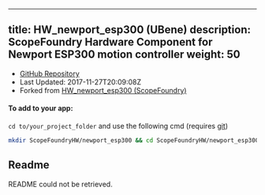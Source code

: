 
---
title: HW_newport_esp300 (UBene)
description: ScopeFoundry Hardware Component for Newport ESP300 motion controller
weight: 50
---
- [GitHub Repository](https://github.com/UBene/HW_newport_esp300)
- Last Updated: 2017-11-27T20:09:08Z
- Forked from [HW_newport_esp300 (ScopeFoundry)](/docs/300_reference/hw-components/HW_newport_esp300-ScopeFoundry)

#### To add to your app:

`cd to/your_project_folder` and use the following cmd (requires [git](/docs/100_development/20_git/))

```bash
mkdir ScopeFoundryHW/newport_esp300 && cd ScopeFoundryHW/newport_esp300 && git init --initial-branch=master && git remote add upstream_UBene https://github.com/UBene/HW_newport_esp300 && git pull upstream_UBene master && cd ../..
```

## Readme
README could not be retrieved.
